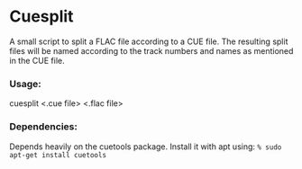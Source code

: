 # Cuesplit
A small script to split a FLAC file according to a CUE file. The resulting split files will be named according to the track numbers and names as mentioned in the CUE file.

### Usage:
cuesplit <.cue file> <.flac file>

### Dependencies:
Depends heavily on the cuetools package. Install it with apt using:
`% sudo apt-get install cuetools`

